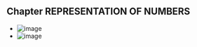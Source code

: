 ## Chapter REPRESENTATION OF NUMBERS
* ![image](https://user-images.githubusercontent.com/90795738/209991522-f1ad84bd-30b4-4036-80ab-854d0d6f0a8c.png)
* ![image](https://user-images.githubusercontent.com/90795738/209991567-b983591a-0da9-4b20-ab5d-8ff32243cfeb.png)

